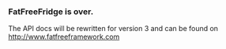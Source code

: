 ### FatFreeFridge is over.

The API docs will be rewritten for version 3 and can be found on http://www.fatfreeframework.com